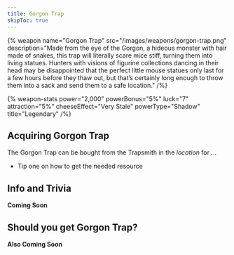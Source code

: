 ```yaml
---
title: Gorgon Trap
skipToc: true
---
```


{% weapon
 name="Gorgon Trap"
 src="/images/weapons/gorgon-trap.png"
 description="Made from the eye of the Gorgon, a hideous monster with hair made of snakes, this trap will literally scare mice stiff, turning them into living statues. Hunters with visions of figurine collections dancing in their head may be disappointed that the perfect little mouse statues only last for a few hours before they thaw out, but that’s certainly long enough to throw them into a sack and send them to a safe location."
/%}

{% weapon-stats
 power="2,000"
 powerBonus="5%"
 luck="7"
 attraction="5%"
 cheeseEffect="Very Stale"
 powerType="Shadow"
 title="Legendary"
/%}

## Acquiring Gorgon Trap

The Gorgon Trap can be bought from the Trapsmith in the *location* for ...

- Tip one on how to get the needed resource

## Info and Trivia

**Coming Soon**

## Should you get Gorgon Trap?

**Also Coming Soon**
